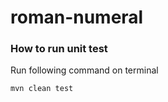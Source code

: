 # roman-numeral

### How to run unit test

Run following command on terminal

```
mvn clean test
```